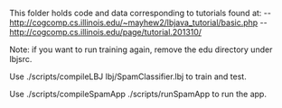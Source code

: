 This folder holds code and data corresponding to tutorials found at:
  -- http://cogcomp.cs.illinois.edu/~mayhew2/lbjava_tutorial/basic.php
  -- http://cogcomp.cs.illinois.edu/page/tutorial.201310/

Note: if you want to run training again, remove the edu directory under lbjsrc.

Use 
./scripts/compileLBJ lbj/SpamClassifier.lbj 
to train and test.

Use 
./scripts/compileSpamApp
./scripts/runSpamApp
to run the app.
